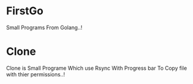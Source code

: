 # FirstGo
Small Programs From Golang..!

# Clone 
Clone is Small Programe Which use Rsync With Progress bar To Copy file with thier permissions..!
